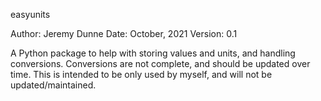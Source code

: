 easyunits


Author: Jeremy Dunne
Date: October, 2021
Version: 0.1  

A Python package to help with storing values and units, and handling conversions. Conversions are not complete, and should be updated over time. This is intended to be only used by myself, and will not be updated/maintained.
 
